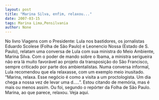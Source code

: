 ```yaml
---
layout: post
title: "Marina Silva, enfim, relaxou..."
date: 2007-03-15
tags: Marina Lima,Pensilvania
author: None
---
```

No livro Viagens com o Presidente: Lula nos bastidores, os jornalistas Eduardo Scolese (Folha de São Paulo) e Leonencio Nossa (Estado de S. Paulo), relatam uma conversa de Lula com sua ministra do Meio Ambiente, Marina Silva.
Com o poder de mando sobre&nbsp;o Ibama, a ministra serigueira não era lá muito favorável ao projeto da transposição do São Francisco, sempre criticado por parte dos ambientalistas.
Numa conversa informal, Lula recomendou que ela relaxasse, com um exemplo meio inusitado.
“Marina, relaxa. Esse negócio é como a visita a um proctologista. Um dia chega a nossa vez de levar uma d.....”.
Estou citando de memória, mas é mais ou menos assim. Ou foi, segundo o repórter da Folha de São Paulo.
Marina, ao que parece, relaxou.
Veja aqui. 